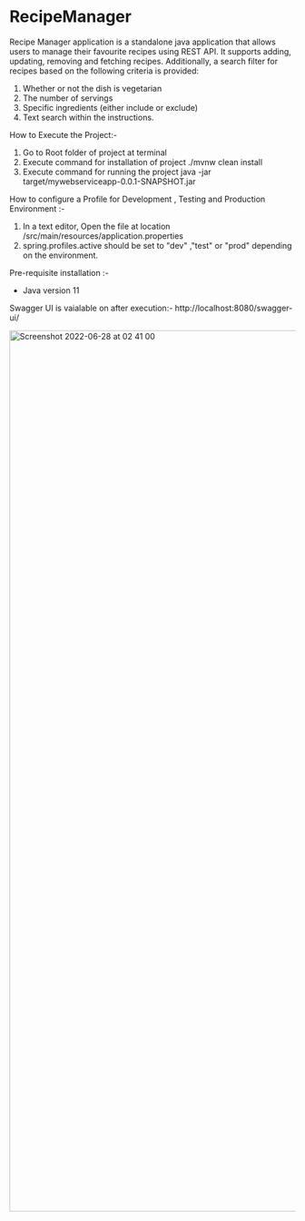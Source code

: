 # RecipeManager

Recipe Manager application is a standalone java application that allows users to manage their favourite recipes using REST API. It supports adding, updating, 
removing and fetching recipes. Additionally, a search filter for recipes based on the following criteria is provided:
1. Whether or not the dish is vegetarian
2. The number of servings
3. Specific ingredients (either include or exclude) 
4. Text search within the instructions.


How to Execute the Project:-
1. Go to Root folder of project at terminal
2. Execute command for installation of project ./mvnw clean install
3. Execute command for running the project java -jar target/mywebserviceapp-0.0.1-SNAPSHOT.jar

How to configure a Profile for Development , Testing and Production Environment :-
1. In a text editor, Open the file at location /src/main/resources/application.properties
2. spring.profiles.active should be set to "dev" ,"test" or "prod" depending on the environment.

Pre-requisite installation :-
- Java version 11 

Swagger UI is vaialable on after execution:-
http://localhost:8080/swagger-ui/

<img width="1553" alt="Screenshot 2022-06-28 at 02 41 00" src="https://user-images.githubusercontent.com/100705527/176062844-52dbfc62-40c3-44ce-ae3e-f80a332b78d2.png">
